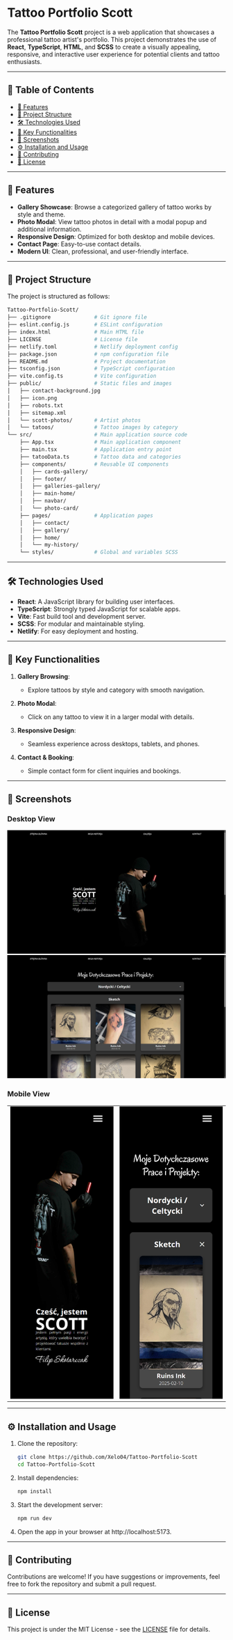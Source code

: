 # Tattoo Portfolio Scott

The **Tattoo Portfolio Scott** project is a web application that showcases a professional tattoo artist's portfolio. This project demonstrates the use of **React**, **TypeScript**, **HTML**, and **SCSS** to create a visually appealing, responsive, and interactive user experience for potential clients and tattoo enthusiasts.

---

## 📖 Table of Contents

- [🚀 Features](#-features)
- [📂 Project Structure](#-project-structure)
- [🛠️ Technologies Used](#️-technologies-used)
- [🌟 Key Functionalities](#-key-functionalities)
- [📸 Screenshots](#-screenshots)
- [⚙️ Installation and Usage](#️-installation-and-usage)
- [🤝 Contributing](#-contributing)
- [📜 License](#-license)

---

## 🚀 Features

- **Gallery Showcase**: Browse a categorized gallery of tattoo works by style and theme.
- **Photo Modal**: View tattoo photos in detail with a modal popup and additional information.
- **Responsive Design**: Optimized for both desktop and mobile devices.
- **Contact Page**: Easy-to-use contact details.
- **Modern UI**: Clean, professional, and user-friendly interface.

---

## 📂 Project Structure

The project is structured as follows:

```bash
Tattoo-Portfolio-Scott/
├── .gitignore              # Git ignore file
├── eslint.config.js        # ESLint configuration
├── index.html              # Main HTML file
├── LICENSE                 # License file
├── netlify.toml            # Netlify deployment config
├── package.json            # npm configuration file
├── README.md               # Project documentation
├── tsconfig.json           # TypeScript configuration
├── vite.config.ts          # Vite configuration
├── public/                 # Static files and images
│   ├── contact-background.jpg
│   ├── icon.png
│   ├── robots.txt
│   ├── sitemap.xml
│   └── scott-photos/       # Artist photos
│   └── tatoos/             # Tattoo images by category
└── src/                    # Main application source code
    ├── App.tsx             # Main application component
    ├── main.tsx            # Application entry point
    ├── tatooData.ts        # Tattoo data and categories
    ├── components/         # Reusable UI components
    │   ├── cards-gallery/
    │   ├── footer/
    │   ├── galleries-gallery/
    │   ├── main-home/
    │   ├── navbar/
    │   └── photo-card/
    ├── pages/              # Application pages
    │   ├── contact/
    │   ├── gallery/
    │   ├── home/
    │   └── my-history/
    └── styles/             # Global and variables SCSS
```

---

## 🛠️ Technologies Used

- **React**: A JavaScript library for building user interfaces.
- **TypeScript**: Strongly typed JavaScript for scalable apps.
- **Vite**: Fast build tool and development server.
- **SCSS**: For modular and maintainable styling.
- **Netlify**: For easy deployment and hosting.

---

## 🌟 Key Functionalities

1. **Gallery Browsing**:

   - Explore tattoos by style and category with smooth navigation.

2. **Photo Modal**:

   - Click on any tattoo to view it in a larger modal with details.

3. **Responsive Design**:

   - Seamless experience across desktops, tablets, and phones.

4. **Contact & Booking**:
   - Simple contact form for client inquiries and bookings.

---

## 📸 Screenshots

### Desktop View

![Home Page](public/screenshots/DesktopHome.png)
![Gallery View](public/screenshots/DesktopGallery.png)

### Mobile View
<table>
  <tr>
    <td><img src="public/screenshots/MobileHome.png"></td>
    <td><img src="public/screenshots/MobileGallery.png"></td>
  </tr>
</table>

---

## ⚙️ Installation and Usage

1. Clone the repository:
   ```bash
   git clone https://github.com/Xelo04/Tattoo-Portfolio-Scott
   cd Tattoo-Portfolio-Scott
   ```
2. Install dependencies:
   ```bash
   npm install
   ```
3. Start the development server:
   ```bash
   npm run dev
   ```
4. Open the app in your browser at http://localhost:5173.

---

## 🤝 Contributing

Contributions are welcome! If you have suggestions or improvements, feel free to fork the repository and submit a pull request.

---

## 📜 License

This project is under the MIT License - see the [LICENSE](./LICENSE) file for details.
